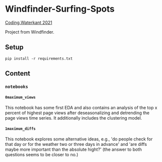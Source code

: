 # Windfinder-Surfing-Spots
[Coding.Waterkant 2021](https://coding-waterkant-2021.devpost.com/) 

Project from Windfinder.

## Setup

```shell
pip install -r requirements.txt
```

## Content
### `notebooks`
#### `0maximum_views`
This notebook has some first EDA and also contains an analysis of the top x percent
of highest page views after deseasonalizing and detrending the page views time series.
It additionally includes the clustering model.

#### `1maximum_diffs`
This notebook explores some alternative ideas, e.g., 'do people check for that day or
for the weather two or three days in advance' and 'are diffs maybe more important than
the absolute hight?' (the answer to both questions seems to be closer to no.)

